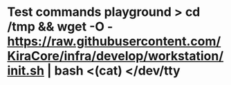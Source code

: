 # Test commands playground  > cd /tmp && wget -O - https://raw.githubusercontent.com/KiraCore/infra/develop/workstation/init.sh | bash <(cat) </dev/tty